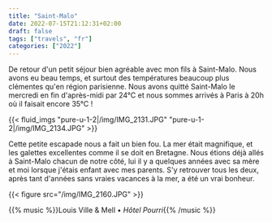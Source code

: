 ```yaml
---
title: "Saint-Malo"
date: 2022-07-15T21:12:31+02:00
draft: false
tags: ["travels", "fr"]
categories: ["2022"]
---
```


De retour d'un petit séjour bien agréable avec mon fils à Saint-Malo. Nous avons eu beau temps, et surtout des températures beaucoup plus clémentes qu'en région parisienne. Nous avons quitté Saint-Malo le mercredi en fin d'après-midi par 24°C et nous sommes arrivés à Paris à 20h où il faisait encore 35°C !

{{< fluid_imgs
"pure-u-1-2|/img/IMG_2131.JPG"
"pure-u-1-2|/img/IMG_2134.JPG" >}}

Cette petite escapade nous a fait un bien fou. La mer était magnifique, et les galettes excellentes comme il se doit en Bretagne. Nous étions déjà allés à Saint-Malo chacun de notre côté, lui il y a quelques années avec sa mère et moi lorsque j'étais enfant avec mes parents. S'y retrouver tous les deux, après tant d'années sans vraies vacances à la mer, a été un vrai bonheur.

{{< figure src="/img/IMG_2160.JPG" >}}

{{% music %}}Louis Ville & Mell • _Hôtel Pourri_{{% /music %}}
